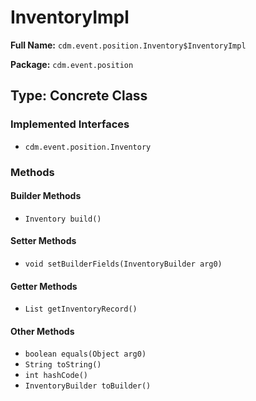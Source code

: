 # InventoryImpl

**Full Name:** `cdm.event.position.Inventory$InventoryImpl`

**Package:** `cdm.event.position`

## Type: Concrete Class

### Implemented Interfaces

- `cdm.event.position.Inventory`

### Methods

#### Builder Methods

- `Inventory build()`

#### Setter Methods

- `void setBuilderFields(InventoryBuilder arg0)`

#### Getter Methods

- `List getInventoryRecord()`

#### Other Methods

- `boolean equals(Object arg0)`
- `String toString()`
- `int hashCode()`
- `InventoryBuilder toBuilder()`

